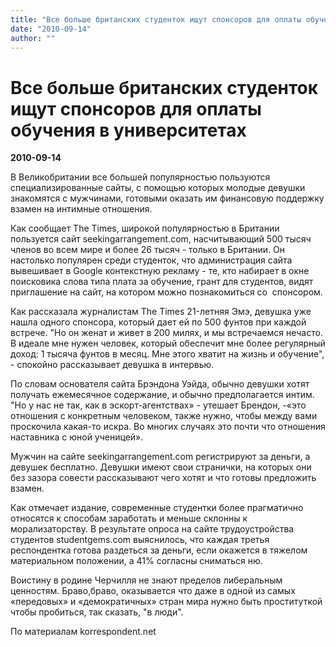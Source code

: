 ```yaml
---
title: "Все больше британских студенток ищут спонсоров для оплаты обучения в университетах"
date: "2010-09-14"
author: ""
---
```


# Все больше британских студенток ищут спонсоров для оплаты обучения в университетах

**2010-09-14** 

В Великобритании все большей популярностью пользуются специализированные сайты, с помощью которых молодые девушки знакомятся с мужчинами, готовыми оказать им финансовую поддержку взамен на интимные отношения.

Как сообщает The Times, широкой популярностью в Британии пользуется сайт seekingarrangement.com, насчитывающий 500 тысяч членов во всем мире и более 26 тысяч - только в Британии. Он настолько популярен среди студенток, что администрация сайта вывешивает в Google контекстную рекламу - те, кто набирает в окне поисковика слова типа плата за обучение, грант для студентов, видят приглашение на сайт, на котором можно познакомиться со  спонсором.

Как рассказала журналистам The Times 21-летняя Эмэ, девушка уже нашла одного спонсора, который дает ей по 500 фунтов при каждой встрече. "Но он женат и живет в 200 милях, и мы встречаемся нечасто. В идеале мне нужен человек, который обеспечит мне более регулярный доход: 1 тысяча фунтов в месяц. Мне этого хватит на жизнь и обучение", - спокойно рассказывает девушка в интервью.

По словам основателя сайта Брэндона Уэйда, обычно девушки хотят получать ежемесячное содержание, и обычно предполагается интим. "Но у нас не так, как в эскорт-агентствах» - утешает Брендон, -«это отношения с конкретным человеком, также нужно, чтобы между вами проскочила какая-то искра. Во многих случаях это почти что отношения наставника с юной ученицей».

Мужчин на сайте seekingarrangement.com регистрируют за деньги, а девушек бесплатно. Девушки имеют свои странички, на которых они без зазора совести рассказывают чего хотят и что готовы предложить взамен.

Как отмечает издание, современные студентки более прагматично относятся к способам заработать и меньше склонны к морализаторству. В результате опроса на сайте трудоустройства студентов studentgems.com выяснилось, что каждая третья респондентка готова раздеться за деньги, если окажется в тяжелом материальном положении, а 41% согласны сниматься ню.

Воистину в родине Черчилля не знают пределов либеральным ценностям. Браво,браво, оказывается что даже в одной из самых «передовых» и «демократичных» стран мира нужно быть проституткой чтобы пробиться, так сказать, "в люди".

По материалам korrespondent.net